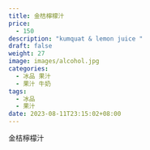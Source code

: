```yaml
---
title: 金桔檸檬汁
price:
  - 150
description: "kumquat & lemon juice "
draft: false
weight: 27
image: images/alcohol.jpg
categories:
  - 冰品 果汁
  - 果汁 牛奶
tags:
  - 冰品
  - 果汁
date: 2023-08-11T23:15:02+08:00
---
```


 金桔檸檬汁
